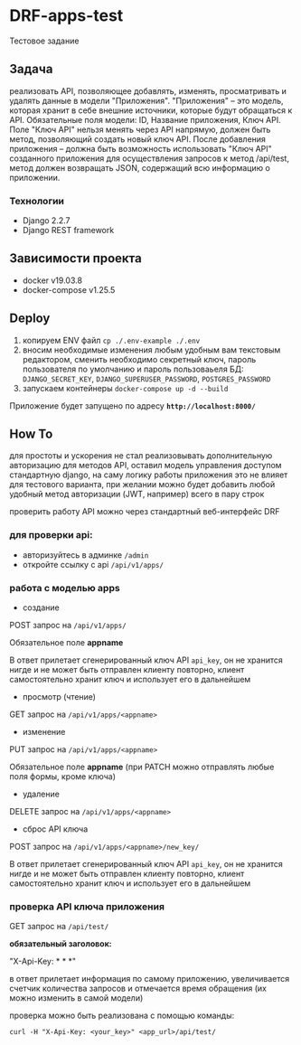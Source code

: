 # DRF-apps-test
Тестовое задание


## Задача
реализовать API, позволяющее добавлять, изменять, просматривать и удалять данные в модели "Приложения".
"Приложения" – это модель, которая хранит в себе внешние источники, которые будут обращаться к API. Обязательные поля модели: ID, Название приложения, Ключ API. Поле "Ключ API" нельзя менять через API напрямую, должен быть метод, позволяющий создать новый ключ API.
После добавления приложения – должна быть возможность использовать "Ключ API" созданного приложения для осуществления запросов к метод /api/test, метод должен возвращать JSON, содержащий всю информацию о приложении.


### Технологии
+ Django 2.2.7
+ Django REST framework


## Зависимости проекта

* docker v19.03.8
* docker-compose v1.25.5

## Deploy

1) копируем ENV файл
```cp ./.env-example ./.env```
2) вносим необходимые изменения любым удобным вам текстовым редактором, сменить необходимо секретный ключ, пароль пользователя по умолчанию и пароль пользоваьеля БД: ```DJANGO_SECRET_KEY```, ```DJANGO_SUPERUSER_PASSWORD```, ```POSTGRES_PASSWORD```
3) запускаем контейнеры ```docker-compose up -d --build```

Приложение будет запущено по адресу **```http://localhost:8000/```** 

## How To
для простоты и ускорения не стал реализовывать дополнительную авторизацию для методов API, оставил модель управления доступом стандартную django, на саму логику работы приложения это не влияет для тестового варианта, при желании можно будет добавить любой удобный метод авторизации (JWT, например) всего в пару строк

проверить работу API можно через стандартный веб-интерфейс DRF

### для проверки api:

* авторизуйтесь в админке
```/admin```
* откройте ссылку с api
```/api/v1/apps/```

### работа с моделью apps
* создание

POST запрос на ```/api/v1/apps/```

Обязательное поле **appname**

В ответ прилетает сгенерированный ключ API ```api_key```, он не хранится нигде и не может быть отправлен клиенту повторно, клиент самостоятельно хранит ключ и использует его в дальнейшем  

* просмотр (чтение)

GET запрос на ```/api/v1/apps/<appname>```

* изменение 

PUT запрос на ```/api/v1/apps/<appname>```

Обязательное поле **appname** (при PATCH можно отправлять любые поля формы, кроме ключа)

*  удаление

DELETE запрос на ```/api/v1/apps/<appname>```

* сброс API ключа

POST запрос на  ```/api/v1/apps/<appname>/new_key/```

В ответ прилетает сгенерированный ключ API ```api_key```, он не хранится нигде и не может быть отправлен клиенту повторно, клиент самостоятельно хранит ключ и использует его в дальнейшем

### проверка API ключа приложения

GET запрос на ```/api/test/```

**обязательный заголовок:**

"X-Api-Key: * * *"

в ответ прилетает информация по самому приложению, увеличивается счетчик количества запросов и отмечается время обращения (их можно изменить в самой модели)

проверка можно быть реализована с помощью команды:

```curl -H "X-Api-Key: <your_key>" <app_url>/api/test/```